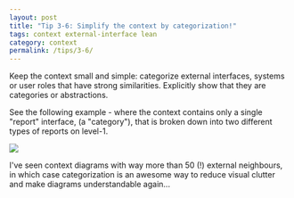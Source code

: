 ```yaml
---
layout: post
title: "Tip 3-6: Simplify the context by categorization!"
tags: context external-interface lean
category: context
permalink: /tips/3-6/
---
```



Keep the context small and simple: categorize external interfaces, systems or
user roles that have strong similarities. Explicitly show that they are
categories or abstractions.

See the following example - where the context contains only a single "report" interface,
(a "category"), that is broken down into two different types of reports on level-1.

![]({{site.imageurl}}/03-context-abstractions.png)

I've seen context diagrams with way more than 50 (!) external neighbours, in which
case categorization is an awesome way to reduce visual clutter and make diagrams
understandable again...
